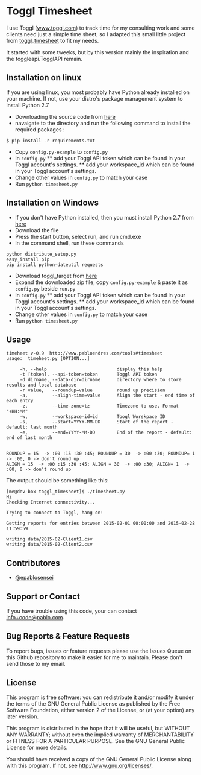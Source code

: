 Toggl Timesheet
===============

I use Toggl (www.toggl.com) to track time for my consulting work and some clients need just a simple time sheet, 
so I adapted this small little project from [toggl_timesheet](https://github.com/epablosensei/toggl_timesheet) to fit my needs.

It started with some tweeks, but by this version mainly the inspiration and the toggleapi.TogglAPI remain.

Installation on linux
---------------------

If you are using linux, you most probably have Python already installed on your machine.
If not, use your distro's package management system to install Python 2.7

* Downloading the source code from [here](https://github.com/epablosensei/toggl_timesheet/archive/master.zip)
* navaigate to the directory and run the following command to install the required packages :

```
$ pip install -r requirements.txt
```

* Copy `config.py-example` to `config.py`
* In `config.py` 
** add your Toggl  API token which can be found in your Toggl account's settings.
** add your workspace_id which can be found in your Toggl account's settings.
* Change other values in `config.py` to match your case
* Run `python timesheet.py`

Installation on Windows
-----------------------

* If you don't have Python installed, then you must install Python 2.7 from [here](http://python.org/ftp/python/2.7.5/python-2.7.5.msi)
* Download the file
* Press the start button, select run, and run cmd.exe
* In the command shell, run these commands

```
python distribute_setup.py
easy_install pip
pip install python-dateutil requests
```

* Download toggl_target from [here](https://github.com/epablosensei/toggl_timesheet/archive/master.zip)
* Expand the downloaded zip file, copy `config.py-example` & paste it as `config.py` beside `run.py`
* In `config.py` 
** add your Toggl  API token which can be found in your Toggl account's settings.
** add your workspace_id which can be found in your Toggl account's settings.
* Change other values in `config.py` to match your case
* Run `python timesheet.py`

Usage
-----

    timeheet v-0.9	http://www.pabloendres.com/tools#timesheet
    usage:  timeheet.py [OPTION...] 
    
         -h, --help                          display this help
         -t [token], --api-token=token       Toggl API token
         -d dirname, --data-dir=dirname      directory where to store results and local database
         -r value,   --roundup=value         round up precision
         -a,         --align-time=value      Align the start - end time of each entry
         -z,         --time-zone=tz          Timezone to use. Format "+HH:MM"
         -w,         --workspace-id=id       Toogl Worskpace ID
         -s,         --start=YYYY-MM-DD      Start of the report - default: last month
         -e,         --end=YYYY-MM-DD        End of the report - default: end of last month
    
    
    ROUNDUP = 15  -> :00 :15 :30 :45; ROUNDUP = 30  -> :00 :30; ROUNDUP= 1  -> :00, 0 -> don't round up
    ALIGN = 15  -> :00 :15 :30 :45; ALIGN = 30  -> :00 :30; ALIGN= 1  -> :00, 0 -> don't round up

The output should be something like this:

    [me@dev-box toggl_timesheet]$ ./timesheet.py 
    Hi
    Checking Internet connectivity...
    
    Trying to connect to Toggl, hang on!
    
    Getting reports for entries between 2015-02-01 00:00:00 and 2015-02-28 11:59:59
    
    writing data/2015-02-Client1.csv
    writing data/2015-02-Client2.csv



Contributores
-------------

* [@epablosensei](http://www.pabloendres.com)

Support or Contact
------------------
If you have trouble using this code, your can contact info+code@pablo.com.



Bug Reports & Feature Requests
------------------------------

To report bugs, issues or feature requests please use the Issues Queue on this Github repository to make it easier for me to maintain. Please don't send those to my email.



License
-------

This program is free software: you can redistribute it and/or modify
it under the terms of the GNU General Public License as published by
the Free Software Foundation, either version 2 of the License, or
(at your option) any later version.

This program is distributed in the hope that it will be useful,
but WITHOUT ANY WARRANTY; without even the implied warranty of
MERCHANTABILITY or FITNESS FOR A PARTICULAR PURPOSE.  See the
GNU General Public License for more details.

You should have received a copy of the GNU General Public License
along with this program.  If not, see <http://www.gnu.org/licenses/>.
